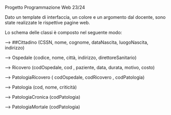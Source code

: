 Progetto Programmazione Web 23/24

Dato un template di interfaccia, un colore e un argomento dal docente, sono state realizzate le rispettive pagine web.

Lo schema delle classi è composto nel seguente modo: 

  --> ##Cittadino (CSSN, nome, cognome, dataNascita, luogoNascita, indirizzo)
  
  --> Ospedale (codice, nome, città, indirizzo, direttoreSanitario)
  
  --> Ricovero (codOspedale, cod , paziente, data, durata, motivo, costo)
  
  --> PatologiaRicovero ( codOspedale, codRicovero , codPatologia)
  
  --> Patologia (cod, nome, criticità)
  
  --> PatologiaCronica (codPatologia)
  
  --> PatologiaMortale (codPatologia)
